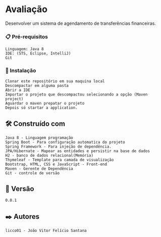 # Avaliação
Desenvolver um sistema de agendamento de transferências financeiras.

### 📋 Pré-requisitos
```
Linguagem: Java 8
IDE: (STS, Eclipse, IntelliJ)
Git
```

### 🔧 Instalação
```
Clonar este repositório em sua maquina local
Descompactar em alguma pasta
Abrir a IDE
Importar o projeto que descompactou selecionando a opção (Maven project)
Aguardar o maven prepatar o projeto 
Depois só startar a application.
```

## 🛠️ Construído com
```
Java 8 - Linguagem programação
Spring Boot - Para configuração automatica do projeto
Spring Framework - Para injeção de dependência.
JPA/Hibernate - Mapear as entidades e persistir na base de dados
H2 - banco de dados relacional(Memória)
Thymeleaf - Template para camada de visualização
Bootstrap, HTML, CSS e JavaScript - Front-end 
Maven - Gerente de Dependência
Git - controle de versão
```

## 📌 Versão
```
0.0.1
```
## ✒️ Autores
```
licco01 - João Vitor Felício Santana
```
